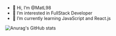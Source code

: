 - 👋 Hi, I’m @MatL98
- 👀 I’m interested in FullStack Developer
- 🌱 I’m currently learning JavaScript and React.js

<!---
MatL98/MatL98 is a ✨ special ✨ repository because its `README.md` (this file) appears on your GitHub profile.
You can click the Preview link to take a look at your changes.
--->
![Anurag's GitHub stats](https://github-readme-stats.vercel.app/api?username=MatL98&show_icons=true&theme=tokyonight)

